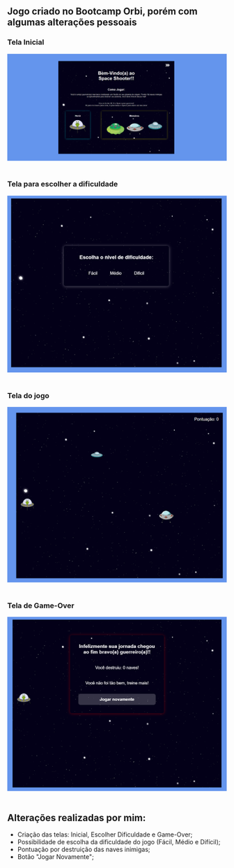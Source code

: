 ## Jogo criado no Bootcamp Orbi, porém com algumas alterações pessoais

### Tela Inicial
<img src="./imgs Read-me/Inicio-1.PNG" alt="Tela Inicial"> <br/><br/>

### Tela para escolher a dificuldade
<img src="./imgs Read-me/Inicio-2.PNG" alt="Tela para escolher dificuldade do jogo"> <br/><br/>

### Tela do jogo
<img src="./imgs Read-me/Jogo.PNG" alt="Jogo"> <br/><br/>

### Tela de Game-Over
<img src="./imgs Read-me/Game-Over.PNG" alt="Tela Game-Over"> <br/><br/>

## Alterações realizadas por mim:

* Criação das telas: Inicial, Escolher Dificuldade e Game-Over;
* Possibilidade de escolha da dificuldade do jogo (Fácil, Médio e Difícil);
* Pontuação por destruição das naves inimigas;
* Botão "Jogar Novamente";
